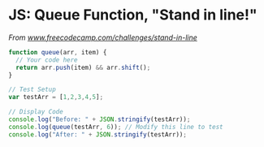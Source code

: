 # JS: Queue Function, "Stand in line!"
*From www.freecodecamp.com/challenges/stand-in-line*

```js
function queue(arr, item) {
  // Your code here
  return arr.push(item) && arr.shift();
}

// Test Setup
var testArr = [1,2,3,4,5];

// Display Code
console.log("Before: " + JSON.stringify(testArr));
console.log(queue(testArr, 6)); // Modify this line to test
console.log("After: " + JSON.stringify(testArr));
```